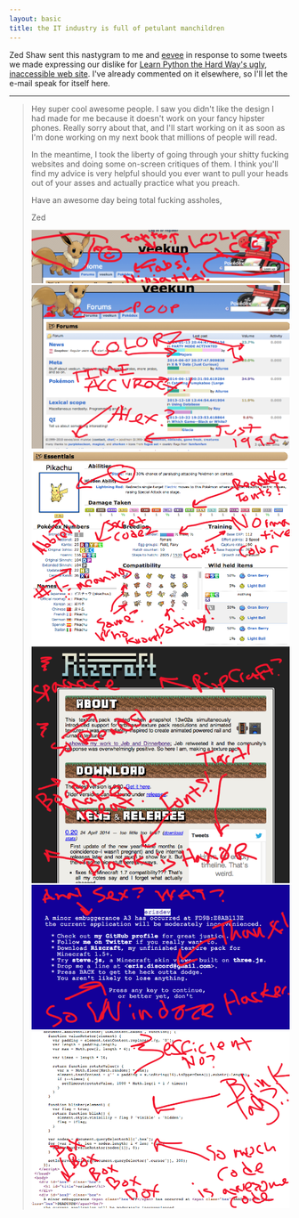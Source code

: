 ```yaml
---
layout: basic
title: the IT industry is full of petulant manchildren
---
```


Zed Shaw sent this nastygram to me and [eevee](https://github.com/eevee) in response to some tweets we made expressing our dislike for [Learn Python the Hard Way's ugly, inaccessible web site](http://learnpythonthehardway.org/). I've already commented on it elsewhere, so I'll let the e-mail speak for itself here.

---

> Hey super cool awesome people. I saw you didn't like the design I had made
> for me because it doesn't work on your fancy hipster phones.  Really sorry
> about that, and I'll start working on it as soon as I'm done working on my
> next book that millions of people will read.
>
> In the meantime, I took the liberty of going through your shitty fucking
> websites and doing some on-screen critiques of them. I think you'll find my
> advice is very helpful should you ever want to pull your heads out of your
> asses and actually practice what you preach.
>
> Have an awesome day being total fucking assholes,
>
> Zed
>
> ![Screen Shot 2014 06 12 At 6.36.49 PM](Screen%20Shot%202014-06-12%20at%206.36.49%20PM.png)
> ![Screen Shot 2014 06 12 At 6.46.17 PM](Screen%20Shot%202014-06-12%20at%206.46.17%20PM.png)
> ![Screen Shot 2014 06 12 At 6.53.02 PM](Screen%20Shot%202014-06-12%20at%206.53.02%20PM.png)
> ![Screen Shot 2014 06 12 At 6.59.48 PM](Screen%20Shot%202014-06-12%20at%206.59.48%20PM.png)
> ![Screen Shot 2014 06 12 At 7.03.54 PM](Screen%20Shot%202014-06-12%20at%207.03.54%20PM.png)
> ![Screen Shot 2014 06 12 At 7.08.37 PM](Screen%20Shot%202014-06-12%20at%207.08.37%20PM.png)
